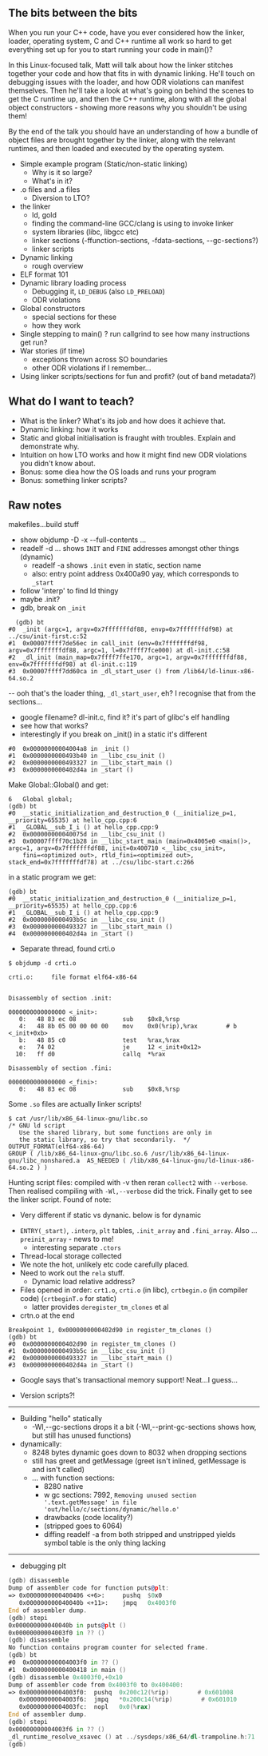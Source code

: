 The bits between the bits
--------------------

When you run your C++ code, have you ever considered how the  linker, loader, operating system, C and C++ runtime all 
work so hard to get everything set up for you to start running your code in main()?

In this Linux-focused talk, Matt will talk about how the linker stitches together your code and how that fits in with 
dynamic linking. He'll touch on debugging issues with the loader, and how ODR violations can manifest themselves. Then 
he'll take a look at what's going on behind the scenes to get the C runtime up, and then the C++ runtime, along with 
all the global object constructors - showing more reasons why you shouldn't be using them!

By the end of the talk you should have an understanding of how a bundle of object files are brought together by the 
linker, along with the relevant runtimes, and then loaded and executed by the operating system.

- Simple example program (Static/non-static linking)
  - Why is it so large?
  - What's in it?
- .o files and .a files
  - Diversion to LTO?
- the linker
  - ld, gold
  - finding the command-line GCC/clang is using to invoke linker
  - system libraries (libc, libgcc etc)
  - linker sections (-ffunction-sections, -fdata-sections, --gc-sections?)
  - linker scripts
- Dynamic linking
  - rough overview
- ELF format 101
- Dynamic library loading process
  - Debugging it, `LD_DEBUG` (also `LD_PRELOAD`)
  - ODR violations
- Global constructors
  - special sections for these
  - how they work
- Single stepping to main() ? run callgrind to see how many instructions get run?
- War stories (if time)
  - exceptions thrown across SO boundaries
  - other ODR violations if I remember...
- Using linker scripts/sections for fun and profit? (out of band metadata?)

## What do I want to teach?

- What is the linker? What's its job and how does it achieve that.
- Dynamic linking: how it works
- Static and global initialisation is fraught with troubles. Explain and demonstrate why.
- Intuition on how LTO works and how it might find new ODR violations you didn't know about.
- Bonus: some diea how the OS loads and runs your program
- Bonus: something linker scripts?


## Raw notes
makefiles...build stuff
* show objdump -D -x --full-contents ...
* readelf -d ... shows `INIT` and `FINI` addresses amongst other things (dynamic)
  * readelf -a shows `.init` even in static, section name
  * also: entry point address 0x400a90 yay, which corresponds to `_start`
* follow 'interp' to find ld thingy
* maybe .init?
* gdb, break on `_init`
```
  (gdb) bt
#0  _init (argc=1, argv=0x7fffffffdf88, envp=0x7fffffffdf98) at ../csu/init-first.c:52
#1  0x00007ffff7de56ec in call_init (env=0x7fffffffdf98, argv=0x7fffffffdf88, argc=1, l=0x7ffff7fce000) at dl-init.c:58
#2  _dl_init (main_map=0x7ffff7ffe170, argc=1, argv=0x7fffffffdf88, env=0x7fffffffdf98) at dl-init.c:119
#3  0x00007ffff7dd60ca in _dl_start_user () from /lib64/ld-linux-x86-64.so.2
```
-- ooh that's the loader thing, `_dl_start_user`, eh? I recognise that from the sections...
- google filename? dl-init.c, find it? it's part of glibc's elf handling
- see how that works?
- interestingly if you break on _init() in a static it's different 
```
#0  0x00000000004004a8 in _init ()
#1  0x0000000000493b40 in __libc_csu_init ()
#2  0x0000000000493327 in __libc_start_main ()
#3  0x0000000000402d4a in _start ()

```
Make Global::Global() and get:
```
6	Global global;
(gdb) bt
#0  __static_initialization_and_destruction_0 (__initialize_p=1, __priority=65535) at hello_cpp.cpp:6
#1  _GLOBAL__sub_I_i () at hello_cpp.cpp:9
#2  0x000000000040075d in __libc_csu_init ()
#3  0x00007ffff70c1b28 in __libc_start_main (main=0x4005e0 <main()>, argc=1, argv=0x7fffffffdf88, init=0x400710 <__libc_csu_init>, 
    fini=<optimized out>, rtld_fini=<optimized out>, stack_end=0x7fffffffdf78) at ../csu/libc-start.c:266
```

in a static program we get:
```
(gdb) bt
#0  __static_initialization_and_destruction_0 (__initialize_p=1, __priority=65535) at hello_cpp.cpp:6
#1  _GLOBAL__sub_I_i () at hello_cpp.cpp:9
#2  0x0000000000493b5c in __libc_csu_init ()
#3  0x0000000000493327 in __libc_start_main ()
#4  0x0000000000402d4a in _start ()

```

- Separate thread, found crti.o
```
$ objdump -d crti.o 

crti.o:     file format elf64-x86-64


Disassembly of section .init:

0000000000000000 <_init>:
   0:	48 83 ec 08          	sub    $0x8,%rsp
   4:	48 8b 05 00 00 00 00 	mov    0x0(%rip),%rax        # b <_init+0xb>
   b:	48 85 c0             	test   %rax,%rax
   e:	74 02                	je     12 <_init+0x12>
  10:	ff d0                	callq  *%rax

Disassembly of section .fini:

0000000000000000 <_fini>:
   0:	48 83 ec 08          	sub    $0x8,%rsp
``` 

Some `.so` files are actually linker scripts!
```
$ cat /usr/lib/x86_64-linux-gnu/libc.so
/* GNU ld script
   Use the shared library, but some functions are only in
   the static library, so try that secondarily.  */
OUTPUT_FORMAT(elf64-x86-64)
GROUP ( /lib/x86_64-linux-gnu/libc.so.6 /usr/lib/x86_64-linux-gnu/libc_nonshared.a  AS_NEEDED ( /lib/x86_64-linux-gnu/ld-linux-x86-64.so.2 ) )
```

Hunting script files: compiled with -v then reran `collect2` with `--verbose`. Then realised compiling with
`-Wl,--verbose` did the trick. Finally get to see the linker script. Found of note:

* Very different if static vs dynanic. below is for dynamic
- `ENTRY(_start)`, `.interp`, `plt` tables, `.init_array` and `.fini_array`. Also ... `preinit_array` - news to me!
  - interesting separate `.ctors`
- Thread-local storage collected
- We note the hot, unlikely etc code carefully placed.
- Need to work out the `rela` stuff.
  - Dynamic load relative address?
- Files opened in order: `crt1.o`, `crti.o` (in libc), `crtbegin.o` (in compiler code) (`crtbeginT.o` for static)
  - latter provides `deregister_tm_clones` et al
- crtn.o at the end

```
Breakpoint 1, 0x0000000000402d90 in register_tm_clones ()
(gdb) bt
#0  0x0000000000402d90 in register_tm_clones ()
#1  0x0000000000493b5c in __libc_csu_init ()
#2  0x0000000000493327 in __libc_start_main ()
#3  0x0000000000402d4a in _start ()
```

- Google says that's transactional memory support! Neat...I guess...

- Version scripts?!


------------------

- Building "hello" statically
  - -Wl,--gc-sections drops it a bit (-Wl,--print-gc-sections shows how, but still has unused functions)
- dynamically:
  - 8248 bytes dynamic goes down to 8032 when dropping sections
  - still has greet and getMessage (greet isn't inlined, getMessage is and isn't called)
  - ... with function sections:
    - 8280 native
    - w gc sections: 7992, ```Removing unused section '.text.getMessage' in file 'out/hello/c/sections/dynamic/hello.o'```
    - drawbacks (code locality?)
    - (stripped goes to 6064)
    - diffing readelf -a from both stripped and unstripped yields symbol table is the only thing lacking


-----------------
- debugging plt
```asm
(gdb) disassemble 
Dump of assembler code for function puts@plt:
=> 0x0000000000400406 <+6>:     pushq  $0x0
   0x000000000040040b <+11>:    jmpq   0x4003f0
End of assembler dump.
(gdb) stepi
0x000000000040040b in puts@plt ()
0x00000000004003f0 in ?? ()
(gdb) disassemble 
No function contains program counter for selected frame.
(gdb) bt
#0  0x00000000004003f0 in ?? ()
#1  0x0000000000400418 in main ()
(gdb) disassemble 0x4003f0,+0x10
Dump of assembler code from 0x4003f0 to 0x400400:
=> 0x00000000004003f0:  pushq  0x200c12(%rip)        # 0x601008
   0x00000000004003f6:  jmpq   *0x200c14(%rip)        # 0x601010
   0x00000000004003fc:  nopl   0x0(%rax)
End of assembler dump.
(gdb) stepi
0x00000000004003f6 in ?? ()
_dl_runtime_resolve_xsavec () at ../sysdeps/x86_64/dl-trampoline.h:71
(gdb) 
```
```